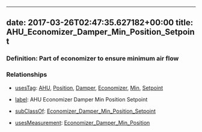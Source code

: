 
---
date: 2017-03-26T02:47:35.627182+00:00
title: AHU_Economizer_Damper_Min_Position_Setpoint
---
### Definition: Part of economizer to ensure minimum air flow

### Relationships

* [usesTag](https://brickschema.org/schema/1.0/BrickFrame#usesTag): [AHU](https://brickschema.org/schema/1.0/BrickTag#AHU), [Position](https://brickschema.org/schema/1.0/BrickTag#Position), [Damper](https://brickschema.org/schema/1.0/BrickTag#Damper), [Economizer](https://brickschema.org/schema/1.0/BrickTag#Economizer), [Min](https://brickschema.org/schema/1.0/BrickTag#Min), [Setpoint](https://brickschema.org/schema/1.0/BrickTag#Setpoint)

* [label](http://www.w3.org/2000/01/rdf-schema#label): AHU Economizer Damper Min Position Setpoint

* [subClassOf](http://www.w3.org/2000/01/rdf-schema#subClassOf): [Economizer_Damper_Min_Position_Setpoint](https://brickschema.org/schema/1.0/Brick#Economizer_Damper_Min_Position_Setpoint)

* [usesMeasurement](https://brickschema.org/schema/1.0/BrickFrame#usesMeasurement): [Economizer_Damper_Min_Position](https://brickschema.org/schema/1.0/Brick#Economizer_Damper_Min_Position)
